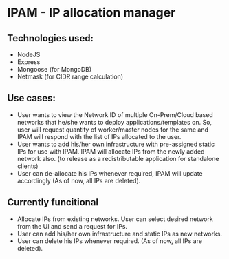 # IPAM - IP allocation manager

## Technologies used:
    
- NodeJS
- Express
- Mongoose (for MongoDB)
- Netmask (for CIDR range calculation)
    

##  Use cases:
    
- User wants to view the Network ID of multiple On-Prem/Cloud based networks that he/she wants to deploy applications/templates on. So, user will request quantity of worker/master nodes for the same and IPAM will respond with the list of IPs allocated to the user.
- User wants to add his/her own infrastructure with pre-assigned static IPs for use with IPAM. IPAM will allocate IPs from the newly added network also. (to release as a redistributable application for standalone clients)
- User can de-allocate his IPs whenever required, IPAM will update accordingly (As of now, all IPs are deleted).


##  Currently funcitional 
- Allocate IPs from existing networks. User can select desired network from the UI and send a request for IPs.
- User can add his/her own infrastructure and static IPs as new networks. 
- User can delete his IPs whenever required. (As of now, all IPs are deleted).

